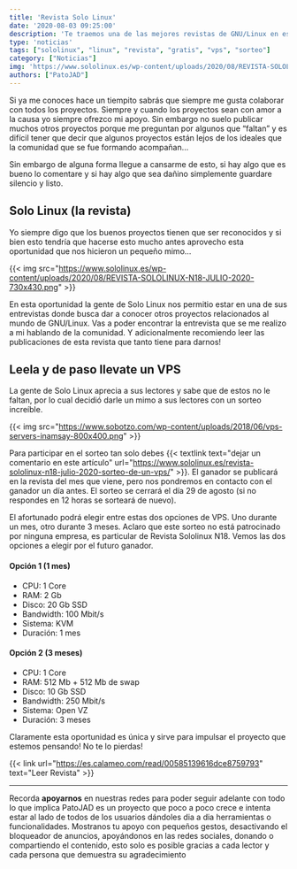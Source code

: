 ```yaml
---
title: 'Revista Solo Linux'
date: '2020-08-03 09:25:00'
description: 'Te traemos una de las mejores revistas de GNU/Linux en español en la cual tenemos el honor de ocupar un pequeño espacio'
type: 'noticias'
tags: ["sololinux", "linux", "revista", "gratis", "vps", "sorteo"]
category: ["Noticias"]
img: 'https://www.sololinux.es/wp-content/uploads/2020/08/REVISTA-SOLOLINUX-N18-JULIO-2020-730x430.png'
authors: ["PatoJAD"]
---
```




Si ya me conoces hace un tiempito sabrás que siempre me gusta colaborar con todos los proyectos. Siempre y cuando los proyectos sean con amor a la causa yo siempre ofrezco mi apoyo. Sin embargo no suelo publicar muchos otros proyectos porque me preguntan por algunos que “faltan” y es difícil tener que decir que algunos proyectos están lejos de los ideales que la comunidad que se fue formando acompañan…

Sin embargo de alguna forma llegue a cansarme de esto, si hay algo que es bueno lo comentare y si hay algo que sea dañino simplemente guardare silencio y listo.




## Solo Linux (la revista)



Yo siempre digo que los buenos proyectos tienen que ser reconocidos y si bien esto tendría que hacerse esto mucho antes aprovecho esta oportunidad que nos hicieron un pequeño mimo…


{{< img src="https://www.sololinux.es/wp-content/uploads/2020/08/REVISTA-SOLOLINUX-N18-JULIO-2020-730x430.png" >}}


En esta oportunidad la gente de Solo Linux nos permitio estar en una de sus entrevistas donde busca dar a conocer otros proyectos relacionados al mundo de GNU/Linux. Vas a poder encontrar la entrevista que se me realizo a mi hablando de la comunidad. Y adicionalmente recomiendo leer las publicaciones de esta revista que tanto tiene para darnos!




## Leela y de paso llevate un VPS



La gente de Solo Linux aprecia a sus lectores y sabe que de estos no le faltan, por lo cual decidió darle un mimo a sus lectores con un sorteo increíble.


{{< img src="https://www.sobotzo.com/wp-content/uploads/2018/06/vps-servers-inamsay-800x400.png" >}}


Para participar en el sorteo tan solo debes {{< textlink text="dejar un comentario en este artículo" url="https://www.sololinux.es/revista-sololinux-n18-julio-2020-sorteo-de-un-vps/" >}}. El ganador se publicará en la revista del mes que viene, pero nos pondremos en contacto con el ganador un día antes. El sorteo se cerrará el día 29 de agosto (si no respondes en 12 horas se sorteará de nuevo).

El afortunado podrá elegir entre estas dos opciones de VPS. Uno durante un mes, otro durante 3 meses. Aclaro que este sorteo no está patrocinado por ninguna empresa, es particular de Revista Sololinux N18. Vemos las dos opciones a elegir por el futuro ganador.




#### Opción 1 (1 mes)



* CPU: 1 Core
* RAM: 2 Gb
* Disco: 20 Gb SSD
* Bandwidth: 100 Mbit/s
* Sistema: KVM
* Duración: 1 mes




#### Opción 2 (3 meses)



* CPU: 1 Core
* RAM: 512 Mb + 512 Mb de swap
* Disco: 10 Gb SSD
* Bandwidth: 250 Mbit/s
* Sistema: Open VZ
* Duración: 3 meses




Claramente esta oportunidad es única y sirve para impulsar el proyecto que estemos pensando! No te lo pierdas!


{{< link url="https://es.calameo.com/read/00585139616dce8759793" text="Leer Revista" >}}


---



Recorda **apoyarnos** en nuestras redes para poder seguir adelante con todo lo que implica PatoJAD es un proyecto que poco a poco crece e intenta estar al lado de todos de los usuarios dándoles dia a dia herramientas o funcionalidades. Mostranos tu apoyo con pequeños gestos, desactivando el bloqueador de anuncios, apoyándonos en las redes sociales, donando o compartiendo el contenido, esto solo es posible gracias a cada lector y cada persona que demuestra su agradecimiento
